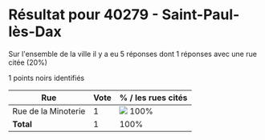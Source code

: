 # Résultat pour 40279 - Saint-Paul-lès-Dax

Sur l'ensemble de la ville il y a eu 5 réponses dont 1 réponses avec une rue citée (20%)

1 points noirs identifiés

| Rue | Vote | % / les rues cités|
|-----|------|-------------------|
| Rue de la Minoterie | 1 | <img src="../../img/bar_100.gif" />&nbsp;100%|
| **Total** | 1 | 100%|
